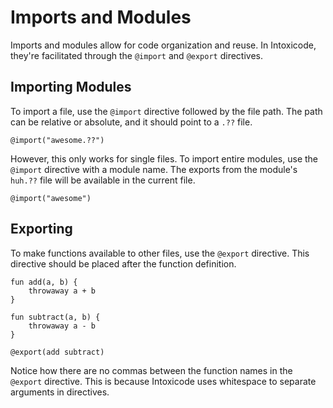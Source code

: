 # Imports and Modules
Imports and modules allow for code organization and reuse. In Intoxicode, they're facilitated through the `@import` and `@export` directives.

## Importing Modules
To import a file, use the `@import` directive followed by the file path. The path can be relative or absolute, and it should point to a `.??` file.

```intox
@import("awesome.??")
```

However, this only works for single files. To import entire modules, use the `@import` directive with a module name. The exports from the module's `huh.??` file will be available in the current file.

```intox
@import("awesome")
```

## Exporting
To make functions available to other files, use the `@export` directive. This directive should be placed after the function definition.

```intox
fun add(a, b) {
    throwaway a + b
}

fun subtract(a, b) {
    throwaway a - b
}

@export(add subtract)
```

Notice how there are no commas between the function names in the `@export` directive. This is because Intoxicode uses whitespace to separate arguments in directives.
